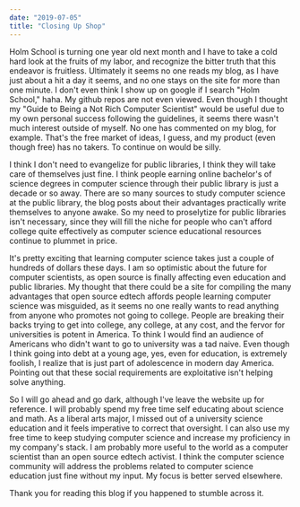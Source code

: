 ```yaml
---
date: "2019-07-05"
title: "Closing Up Shop"
---
```


Holm School is turning one year old next month and I have to take a cold hard look at the fruits of my labor, and recognize the bitter truth that this endeavor is fruitless. Ultimately it seems no one reads my blog, as I have just about a hit a day it seems, and no one stays on the site for more than one minute. I don't even think I show up on google if I search "Holm School," haha. My github repos are not even viewed. Even though I thought my "Guide to Being a Not Rich Computer Scientist" would be useful due to my own personal success following the guidelines, it seems there wasn't much interest outside of myself. No one has commented on my blog, for example. That's the free market of ideas, I guess, and my product (even though free) has no takers. To continue on would be silly.

I think I don't need to evangelize for public libraries, I think they will take care of themselves just fine. I think people earning online bachelor's of science degrees in computer science through their public library is just a decade or so away. There are so many sources to study computer science at the public library, the blog posts about their advantages practically write themselves to anyone awake. So my need to proselytize for public libraries isn't necessary, since they will fill the niche for people who can't afford college quite effectively as computer science educational resources continue to plummet in price.

It's pretty exciting that learning computer science takes just a couple of hundreds of dollars these days. I am so optimistic about the future for computer scientists, as open source is finally affecting even education and public libraries. My thought that there could be a site for compiling the many advantages that open source edtech affords people learning computer science was misguided, as it seems no one really wants to read anything from anyone who promotes not going to college. People are breaking their backs trying to get into college, any college, at any cost, and the fervor for universities is potent in America. To think I would find an audience of Americans who didn't want to go to university was a tad naive. Even though I think going into debt at a young age, yes, even for education, is extremely foolish, I realize that is just part of adolescence in modern day America. Pointing out that these social requirements are exploitative isn't helping solve anything.

So I will go ahead and go dark, although I've leave the website up for reference. I will probably spend my free time self educating about science and math. As a liberal arts major, I missed out of a university science education and it feels imperative to correct that oversight. I can also use my free time to keep studying computer science and increase my proficiency in my company's stack. I am probably more useful to the world as a computer scientist than an open source edtech activist. I think the computer science community will address the problems related to computer science education just fine without my input. My focus is better served elsewhere.

Thank you for reading this blog if you happened to stumble across it.


